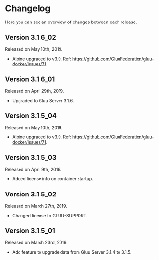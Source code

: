 # Changelog

Here you can see an overview of changes between each release.

## Version 3.1.6_02

Released on May 10th, 2019.

* Alpine upgraded to v3.9. Ref: https://github.com/GluuFederation/gluu-docker/issues/71.

## Version 3.1.6_01

Released on April 29th, 2019.

* Upgraded to Gluu Server 3.1.6.

## Version 3.1.5_04

Released on May 10th, 2019.

* Alpine upgraded to v3.9. Ref: https://github.com/GluuFederation/gluu-docker/issues/71.

## Version 3.1.5_03

Released on April 9th, 2019.

* Added license info on container startup.

## Version 3.1.5_02

Released on March 27th, 2019.

* Changed license to GLUU-SUPPORT.

## Version 3.1.5_01

Released on March 23rd, 2019.

* Add feature to upgrade data from Gluu Server 3.1.4 to 3.1.5.
